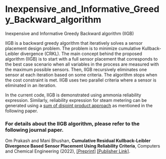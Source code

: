 # Inexpensive_and_Informative_Greedy_Backward_algorithm
Inexpensive and Informative Greedy Backward algorithm (IIGB)

IIGB is a backward greedy algorithm that iteratively solves a sensor placement design problem. The problem is to minimize cumulative Kullback-Leibler divergence (CRKL). The main concept behind the proposed algorithm (IIGB) is to start with a full sensor placement that corresponds to the best case scenario when all variables in the process are measured with the maximum possible sensors. Then, IIGB recursively eliminates one sensor at each iteration based on some criteria. The algorithm stops when the cost constraint is met. IIGB uses two parallel criteria where a sensor is eliminated in an iteration.

In the current code, IIGB is demonstrated using ammonia reliability expression. Similarly, reliability expression for steam metering can be generated using a [sum of disjoint product approach](https://github.com/prakashoms/Sum_of_Disjoint_Product) as mentioned in the following paper.

### For details about the IIGB algorithm, please refer to the following journal paper.
Om Prakash and Mani Bhushan, **Cumulative Residual Kullback-Leibler Divergence Based Sensor Placement Using Reliability Criteria**, Computers and Chemical Engineering (2022), [[Preprint]](https://www.researchgate.net/publication/361864977_Cumulative_Residual_Kullback-Leibler_Divergence_Based_Sensor_Placement_Using_Reliability_Criteria) [[Publisher Link]](https://doi.org/10.1016/j.compchemeng.2022.107908).
